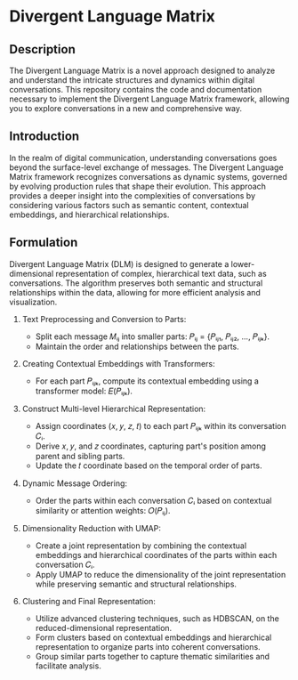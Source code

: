 # Divergent Language Matrix

## Description
The Divergent Language Matrix is a novel approach designed to analyze and understand the intricate structures and dynamics within digital conversations. This repository contains the code and documentation necessary to implement the Divergent Language Matrix framework, allowing you to explore conversations in a new and comprehensive way.

## Introduction
In the realm of digital communication, understanding conversations goes beyond the surface-level exchange of messages. The Divergent Language Matrix framework recognizes conversations as dynamic systems, governed by evolving production rules that shape their evolution. This approach provides a deeper insight into the complexities of conversations by considering various factors such as semantic content, contextual embeddings, and hierarchical relationships.

## Formulation
Divergent Language Matrix (DLM) is designed to generate a lower-dimensional representation of complex, hierarchical text data, such as conversations. The algorithm preserves both semantic and structural relationships within the data, allowing for more efficient analysis and visualization. 

1. Text Preprocessing and Conversion to Parts:
    * Split each message 𝑀ᵢⱼ into smaller parts: 𝑃ᵢⱼ = {𝑃ᵢⱼ₁, 𝑃ᵢⱼ₂, ..., 𝑃ᵢⱼₖ}.
    * Maintain the order and relationships between the parts.

2. Creating Contextual Embeddings with Transformers:
    * For each part 𝑃ᵢⱼₖ, compute its contextual embedding using a transformer model: 𝐸(𝑃ᵢⱼₖ).

3. Construct Multi-level Hierarchical Representation:
    * Assign coordinates (𝑥, 𝑦, 𝑧, 𝑡) to each part 𝑃ᵢⱼₖ within its conversation 𝐶ᵢ.
    * Derive 𝑥, 𝑦, and 𝑧 coordinates, capturing part's position among parent and sibling parts.
    * Update the 𝑡 coordinate based on the temporal order of parts.

4. Dynamic Message Ordering:
    * Order the parts within each conversation 𝐶ᵢ based on contextual similarity or attention weights: 𝑂(𝑃ᵢⱼ).

5. Dimensionality Reduction with UMAP:
    * Create a joint representation by combining the contextual embeddings and hierarchical coordinates of the parts within each conversation 𝐶ᵢ.
    * Apply UMAP to reduce the dimensionality of the joint representation while preserving semantic and structural relationships.

6. Clustering and Final Representation:
    * Utilize advanced clustering techniques, such as HDBSCAN, on the reduced-dimensional representation.
    * Form clusters based on contextual embeddings and hierarchical representation to organize parts into coherent conversations.
    * Group similar parts together to capture thematic similarities and facilitate analysis.

